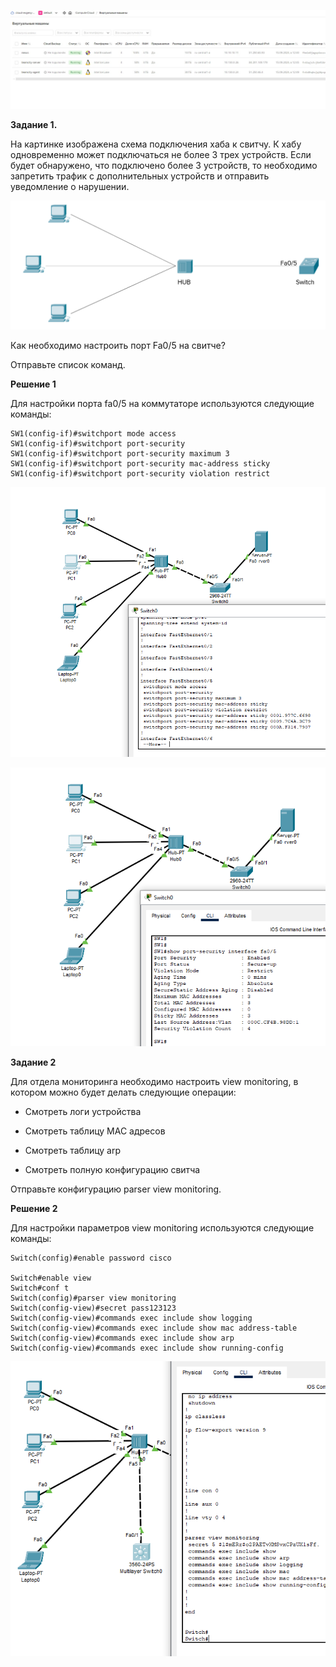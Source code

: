 ![alt text](https://github.com/mezhibo/teamcity/blob/c0bf5a11056e6cf9a7b924048df5f52475ab6308/IMG/1.jpg)

**Задание 1.**

На картинке изображена схема подключения хаба к свитчу. К хабу одновременно может подключаться не более 3 трех устройств. Если будет обнаружено, что подключено более 3 устройств, то необходимо запретить трафик с дополнительных устройств и отправить уведомление о нарушении.


![alt text](https://github.com/mezhibo/security-methods/blob/f3c95789b4f014251d77bdf7e27b6ed5a56ab61e/IMG/1.png)

Как необходимо настроить порт Fa0/5 на свитче?

Отправьте список команд.


**Решение 1**

Для настройки порта fa0/5 на коммутаторе используются следующие команды:

```
SW1(config-if)#switchport mode access
SW1(config-if)#switchport port-security
SW1(config-if)#switchport port-security maximum 3
SW1(config-if)#switchport port-security mac-address sticky
SW1(config-if)#switchport port-security violation restrict
```

![alt text](https://github.com/mezhibo/security-methods/blob/f3c95789b4f014251d77bdf7e27b6ed5a56ab61e/IMG/2.png)


![alt text](https://github.com/mezhibo/security-methods/blob/f3c95789b4f014251d77bdf7e27b6ed5a56ab61e/IMG/3.png)




**Задание 2**

Для отдела мониторинга необходимо настроить view monitoring, в котором можно будет делать следующие операции:

 - Смотреть логи устройства

 - Смотреть таблицу MAC адресов

 - Смотреть таблицу arp

 - Смотреть полную конфигурацию свитча


Отправьте конфигурацию parser view monitoring.


**Решение 2**


Для настройки параметров view monitoring используются следующие команды:

```
Switch(config)#enable password cisco

Switch#enable view
Switch#conf t
Switch(config)#parser view monitoring
Switch(config-view)#secret pass123123
Switch(config-view)#commands exec include show logging
Switch(config-view)#commands exec include show mac address-table
Switch(config-view)#commands exec include show arp
Switch(config-view)#commands exec include show running-config
```

![alt text](https://github.com/mezhibo/security-methods/blob/f3c95789b4f014251d77bdf7e27b6ed5a56ab61e/IMG/4.png)

